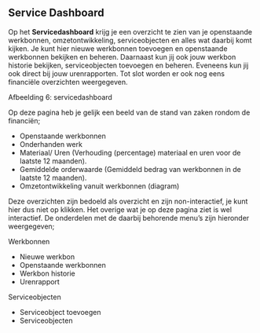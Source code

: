 ## Service Dashboard
Op het **Servicedashboard** krijg je een overzicht te zien van je openstaande werkbonnen, omzetontwikkeling, serviceobjecten en alles wat daarbij komt kijken. Je kunt hier nieuwe werkbonnen toevoegen en openstaande werkbonnen bekijken en beheren. Daarnaast kun jij ook jouw werkbon historie bekijken, serviceobjecten toevoegen en beheren. Eveneens kun jij ook direct bij jouw urenrapporten. Tot slot worden er ook nog eens financiële overzichten weergegeven.  


Afbeelding 6: servicedashboard


Op deze pagina heb je gelijk een beeld van de stand van zaken rondom de financiën;
-	Openstaande werkbonnen
-	Onderhanden werk
-	Materiaal/ Uren (Verhouding (percentage) materiaal en uren voor de laatste 12 maanden).
-	Gemiddelde orderwaarde (Gemiddeld bedrag van werkbonnen in de laatste 12 maanden).
-	Omzetontwikkeling vanuit werkbonnen (diagram)
 
Deze overzichten zijn bedoeld als overzicht en zijn non-interactief, je kunt hier dus niet op klikken. Het overige wat je op deze pagina ziet is wel interactief. De onderdelen met de daarbij behorende menu’s zijn hieronder weergegeven;

Werkbonnen
-	Nieuwe werkbon 
-	Openstaande werkbonnen
-	Werkbon historie
-	Urenrapport


Serviceobjecten
-	Serviceobject toevoegen
-	Serviceobjecten
